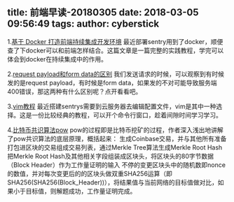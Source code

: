 title: 前端早读-20180305
date: 2018-03-05 09:56:49
tags:
author: cyberstick
---
1.[基于 Docker 打造前端持续集成开发环境](https://juejin.im/post/5a142d7b6fb9a0451170c2c7)
最近部署sentry用到了docker，顺便查了下docker可以和前端怎样结合。这篇文章是一篇完整的实践教程，学完可以体会到docker在持续集成中的作用。

2.[request payload和form data的区别](https://blog.kaolafed.com/2017/08/10/HTTP%E8%AF%B7%E6%B1%82%E4%B8%AD%E7%9A%84Form%20Data%E4%B8%8ERequest%20Payload%E7%9A%84%E5%8C%BA%E5%88%AB/)
我们发送请求的时候，可以观察到有时候发的是request payload，有时候是form data，如果发的不对可能导致服务端400错误，那这两种有什么区别呢？点开看看吧。

3.[vim教程](http://www2.geog.ucl.ac.uk/~plewis/teaching/unix/vimtutor)
最近搭建sentrys需要到云服务器去编辑配置文件，vim是其中一种选择。这是一份比较经典的教程，可以开个命令行窗口，趁着间隙时间学习学习。


4.[比特币共识算法pow](https://www.jianshu.com/p/b23cbafbbad2?hmsr=toutiao.io&utm_medium=toutiao.io&utm_source=toutiao.io)
pow的过程即是比特币挖矿的过程，作者深入浅出地讲解了pow共识算法的底层原理，概括起来：
生成Coinbase交易，并与其他所有准备打包进区块的交易组成交易列表，通过Merkle Tree算法生成Merkle Root Hash
把Merkle Root Hash及其他相关字段组装成区块头，将区块头的80字节数据（Block Header）作为工作量证明的输入
不停的变更区块头中的随机数即nonce的数值，并对每次变更后的的区块头做双重SHA256运算（即SHA256(SHA256(Block_Header))），将结果值与当前网络的目标值做对比，如果小于目标值，则解题成功，工作量证明完成。
